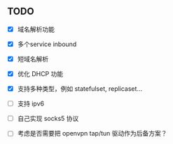 ## TODO

- [x]  域名解析功能
- [x]  多个service inbound
- [x] 短域名解析
- [x] 优化 DHCP 功能
- [x] 支持多种类型，例如 statefulset, replicaset...
- [ ] 支持 ipv6
- [ ] 自己实现 socks5 协议
- [ ] 考虑是否需要把 openvpn tap/tun 驱动作为后备方案？


